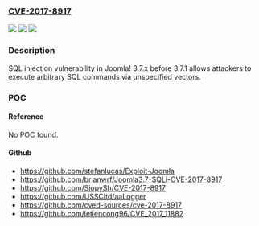 ### [CVE-2017-8917](https://cve.mitre.org/cgi-bin/cvename.cgi?name=CVE-2017-8917)
![](https://img.shields.io/static/v1?label=Product&message=n%2Fa&color=blue)
![](https://img.shields.io/static/v1?label=Version&message=n%2Fa&color=blue)
![](https://img.shields.io/static/v1?label=Vulnerability&message=n%2Fa&color=brighgreen)

### Description

SQL injection vulnerability in Joomla! 3.7.x before 3.7.1 allows attackers to execute arbitrary SQL commands via unspecified vectors.

### POC

#### Reference
No POC found.

#### Github
- https://github.com/stefanlucas/Exploit-Joomla
- https://github.com/brianwrf/Joomla3.7-SQLi-CVE-2017-8917
- https://github.com/SiopySh/CVE-2017-8917
- https://github.com/USSCltd/aaLogger
- https://github.com/cved-sources/cve-2017-8917
- https://github.com/letiencong96/CVE_2017_11882

